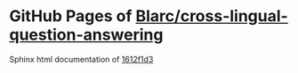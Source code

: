 GitHub Pages of [Blarc/cross-lingual-question-answering](https://github.com/Blarc/cross-lingual-question-answering.git)
===
Sphinx html documentation of [1612f1d3](https://github.com/Blarc/cross-lingual-question-answering/tree/1612f1d3e634329855c7058bd60f47e411fef780)
